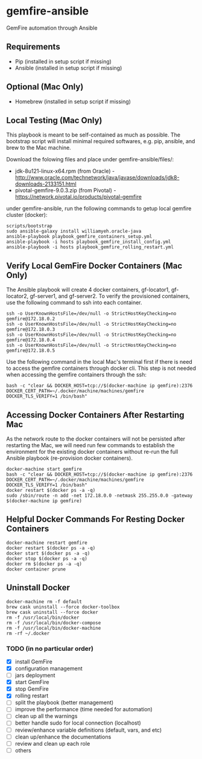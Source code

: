 # gemfire-ansible

GemFire automation through Ansible

## Requirements

* Pip (installed in setup script if missing)
* Ansible (installed in setup script if missing)

## Optional (Mac Only)

* Homebrew (installed in setup script if missing)

## Local Testing (Mac Only)

This playbook is meant to be self-contained as much as possible. The bootstrap script will install minimal required softwares, e.g. pip, ansible, and brew to the Mac machine.

Download the folowing files and place under gemfire-ansible/files/:
* jdk-8u121-linux-x64.rpm (from Oracle) - http://www.oracle.com/technetwork/java/javase/downloads/jdk8-downloads-2133151.html
* pivotal-gemfire-9.0.3.zip (from Pivotal) - https://network.pivotal.io/products/pivotal-gemfire

under gemfire-ansible, run the following commands to getup local gemfire cluster (docker):
```
scripts/bootstrap
sudo ansible-galaxy install williamyeh.oracle-java
ansible-playbook playbook_gemfire_containers_setup.yml
ansible-playbook -i hosts playbook_gemfire_install_config.yml
ansible-playbook -i hosts playbook_gemfire_rolling_restart.yml
```

## Verify Local GemFire Docker Containers (Mac Only)

The Ansible playbook will create 4 docker containers, gf-locator1, gf-locator2, gf-server1, and gf-server2. To verify the provisioned containers, use the following command to ssh into each container.
```
ssh -o UserKnownHostsFile=/dev/null -o StrictHostKeyChecking=no gemfire@172.18.0.2
ssh -o UserKnownHostsFile=/dev/null -o StrictHostKeyChecking=no gemfire@172.18.0.3
ssh -o UserKnownHostsFile=/dev/null -o StrictHostKeyChecking=no gemfire@172.18.0.4
ssh -o UserKnownHostsFile=/dev/null -o StrictHostKeyChecking=no gemfire@172.18.0.5
```

Use the following command in the local Mac's terminal first if there is need to access the gemfire containers through docker cli. This step is not needed when accessing the gemfire containers through the ssh:
```
bash -c "clear && DOCKER_HOST=tcp://$(docker-machine ip gemfire):2376 DOCKER_CERT_PATH=~/.docker/machine/machines/gemfire DOCKER_TLS_VERIFY=1 /bin/bash"
```

## Accessing Docker Containers After Restarting Mac
As the network route to the docker containers will not be persisted after restarting the Mac, we will need run few commands to establish the environment for the existing docker containers without re-run the full Ansible playbook (re-provision docker containers).
```
docker-machine start gemfire
bash -c "clear && DOCKER_HOST=tcp://$(docker-machine ip gemfire):2376 DOCKER_CERT_PATH=~/.docker/machine/machines/gemfire DOCKER_TLS_VERIFY=1 /bin/bash"
docker restart $(docker ps -a -q)
sudo /sbin/route -n add -net 172.18.0.0 -netmask 255.255.0.0 -gateway $(docker-machine ip gemfire)
```

## Helpful Docker Commands For Resting Docker Containers

```
docker-machine restart gemfire
docker restart $(docker ps -a -q)
docker start $(docker ps -a -q)
docker stop $(docker ps -a -q)
docker rm $(docker ps -a -q)
docker container prune
```

## Uninstall Docker

```
docker-machine rm -f default
brew cask uninstall --force docker-toolbox
brew cask uninstall --force docker
rm -f /usr/local/bin/docker
rm -f /usr/local/bin/docker-compose
rm -f /usr/local/bin/docker-machine
rm -rf ~/.docker
```

### TODO (in no particular order)

- [X] install GemFire
- [X] configuration management
- [ ] jars deployment
- [X] start GemFire
- [X] stop GemFire
- [X] rolling restart
- [ ] split the playbook (better management)  
- [ ] improve the performance (time needed for automation)
- [ ] clean up all the warnings
- [ ] better handle sudo for local connection (localhost)
- [ ] review/enhance variable definitions (default, vars, and etc)
- [ ] clean up/enhance the documentations
- [ ] review and clean up each role
- [ ] others
